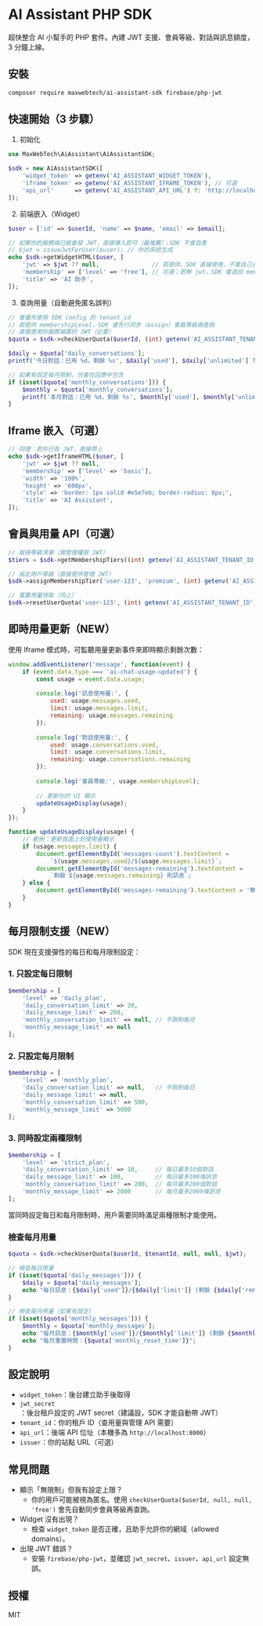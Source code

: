 # AI Assistant PHP SDK

超快整合 AI 小幫手的 PHP 套件。內建 JWT 支援、會員等級、對話與訊息額度，3 分鐘上線。

## 安裝

```bash
composer require maxwebtech/ai-assistant-sdk firebase/php-jwt
```

## 快速開始（3 步驟）

1) 初始化

```php
use MaxWebTech\AiAssistant\AiAssistantSDK;

$sdk = new AiAssistantSDK([
    'widget_token' => getenv('AI_ASSISTANT_WIDGET_TOKEN'),
    'iframe_token' => getenv('AI_ASSISTANT_IFRAME_TOKEN'), // 可選
    'api_url'      => getenv('AI_ASSISTANT_API_URL') ?: 'http://localhost:8000',
]);
```

2) 前端嵌入（Widget）

```php
$user = ['id' => $userId, 'name' => $name, 'email' => $email];

// 如果你的服務端已經會發 JWT，直接傳入即可（最推薦）；SDK 不會自產
// $jwt = issueJwtForUser($user); // 你的系統生成
echo $sdk->getWidgetHTML($user, [
    'jwt' => $jwt ?? null,               // 若提供，SDK 直接使用，不會自己產生
    'membership' => ['level' => 'free'], // 可選；若無 jwt，SDK 會退回 member-id 模式
    'title' => 'AI 助手',
]);
```

3) 查詢用量（自動避免匿名誤判）

```php
// 會優先使用 SDK config 的 tenant_id
// 若提供 membershipLevel，SDK 會先行同步（assign）會員等級再查詢
// 直接使用你服務端簽的 JWT（必要）
$quota = $sdk->checkUserQuota($userId, (int) getenv('AI_ASSISTANT_TENANT_ID'), null, null, $jwt);

$daily = $quota['daily_conversations'];
printf('今日對話：已用 %d，剩餘 %s', $daily['used'], $daily['unlimited'] ? '無限制' : (string) $daily['remaining']);

// 如果有設定每月限制，也會在回應中包含
if (isset($quota['monthly_conversations'])) {
    $monthly = $quota['monthly_conversations'];
    printf('本月對話：已用 %d，剩餘 %s', $monthly['used'], $monthly['unlimited'] ? '無限制' : (string) $monthly['remaining']);
}
```

## Iframe 嵌入（可選）

```php
// 同理：若你已有 JWT，直接帶上
echo $sdk->getIframeHTML($user, [
    'jwt' => $jwt ?? null,
    'membership' => ['level' => 'basic'],
    'width' => '100%',
    'height' => '600px',
    'style' => 'border: 1px solid #e5e7eb; border-radius: 8px;',
    'title' => 'AI Assistant',
]);
```

## 會員與用量 API（可選）

```php
// 取得等級清單（需管理權限 JWT）
$tiers = $sdk->getMembershipTiers((int) getenv('AI_ASSISTANT_TENANT_ID'), $jwt);

// 指定用戶等級（直接提供管理 JWT）
$sdk->assignMembershipTier('user-123', 'premium', (int) getenv('AI_ASSISTANT_TENANT_ID'), $jwt);

// 重置用量快取（同上）
$sdk->resetUserQuota('user-123', (int) getenv('AI_ASSISTANT_TENANT_ID'), $jwt);
```

## 即時用量更新（NEW）

使用 Iframe 模式時，可監聽用量更新事件來即時顯示剩餘次數：

```javascript
window.addEventListener('message', function(event) {
    if (event.data.type === 'ai-chat-usage-updated') {
        const usage = event.data.usage;
        
        console.log('訊息使用量:', {
            used: usage.messages.used,
            limit: usage.messages.limit,
            remaining: usage.messages.remaining
        });
        
        console.log('對話使用量:', {
            used: usage.conversations.used,
            limit: usage.conversations.limit,
            remaining: usage.conversations.remaining
        });
        
        console.log('會員等級:', usage.membershipLevel);
        
        // 更新你的 UI 顯示
        updateUsageDisplay(usage);
    }
});

function updateUsageDisplay(usage) {
    // 範例：更新頁面上的使用量顯示
    if (usage.messages.limit) {
        document.getElementById('messages-count').textContent = 
            `${usage.messages.used}/${usage.messages.limit}`;
        document.getElementById('messages-remaining').textContent = 
            `剩餘 ${usage.messages.remaining} 則訊息`;
    } else {
        document.getElementById('messages-remaining').textContent = '無限制';
    }
}
```

## 每月限制支援（NEW）

SDK 現在支援彈性的每日和每月限制設定：

### 1. 只設定每日限制
```php
$membership = [
    'level' => 'daily_plan',
    'daily_conversation_limit' => 20,
    'daily_message_limit' => 200,
    'monthly_conversation_limit' => null, // 不限制每月
    'monthly_message_limit' => null
];
```

### 2. 只設定每月限制
```php
$membership = [
    'level' => 'monthly_plan',
    'daily_conversation_limit' => null,   // 不限制每日
    'daily_message_limit' => null,
    'monthly_conversation_limit' => 500,
    'monthly_message_limit' => 5000
];
```

### 3. 同時設定兩種限制
```php
$membership = [
    'level' => 'strict_plan',
    'daily_conversation_limit' => 10,     // 每日最多10個對話
    'daily_message_limit' => 100,         // 每日最多100條訊息
    'monthly_conversation_limit' => 200,  // 每月最多200個對話
    'monthly_message_limit' => 2000       // 每月最多2000條訊息
];
```

當同時設定每日和每月限制時，用戶需要同時滿足兩種限制才能使用。

### 檢查每月用量
```php
$quota = $sdk->checkUserQuota($userId, $tenantId, null, null, $jwt);

// 檢查每日用量
if (isset($quota['daily_messages'])) {
    $daily = $quota['daily_messages'];
    echo "每日訊息：{$daily['used']}/{$daily['limit']} (剩餘 {$daily['remaining']})";
}

// 檢查每月用量（如果有設定）
if (isset($quota['monthly_messages'])) {
    $monthly = $quota['monthly_messages'];
    echo "每月訊息：{$monthly['used']}/{$monthly['limit']} (剩餘 {$monthly['remaining']})";
    echo "每月重置時間：{$quota['monthly_reset_time']}";
}
```

## 設定說明

- `widget_token`：後台建立助手後取得
- `jwt_secret`：後台租戶設定的 JWT secret（建議設，SDK 才能自動帶 JWT）
- `tenant_id`：你的租戶 ID（查用量與管理 API 需要）
- `api_url`：後端 API 位址（本機多為 `http://localhost:8000`）
- `issuer`：你的站點 URL（可選）

## 常見問題

- 顯示「無限制」但我有設定上限？
  - 你的用戶可能被視為匿名。使用 `checkUserQuota($userId, null, null, 'free')` 會先自動同步會員等級再查詢。
- Widget 沒有出現？
  - 檢查 `widget_token` 是否正確，且助手允許你的網域（allowed domains）。
- 出現 JWT 錯誤？
  - 安裝 `firebase/php-jwt`，並確認 `jwt_secret`、`issuer`、`api_url` 設定無誤。

## 授權

MIT
